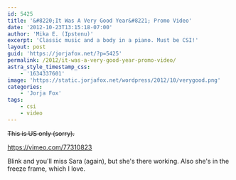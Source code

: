 ```yaml
---
id: 5425
title: '&#8220;It Was A Very Good Year&#8221; Promo Video'
date: '2012-10-23T13:15:18-07:00'
author: 'Mika E. (Ipstenu)'
excerpt: 'Classic music and a body in a piano. Must be CSI!'
layout: post
guid: 'https://jorjafox.net/?p=5425'
permalink: /2012/it-was-a-very-good-year-promo-video/
astra_style_timestamp_css:
    - '1634337601'
image: 'https://static.jorjafox.net/wordpress/2012/10/verygood.png'
categories:
    - 'Jorja Fox'
tags:
    - csi
    - video
---
```


<del>This is US only (sorry).</del>

https://vimeo.com/77310823

Blink and you'll miss Sara (again), but she's there working. Also she's in the freeze frame, which I love.